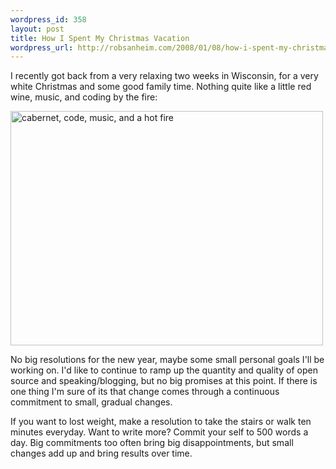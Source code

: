 ```yaml
--- 
wordpress_id: 358
layout: post
title: How I Spent My Christmas Vacation
wordpress_url: http://robsanheim.com/2008/01/08/how-i-spent-my-christmas-vacation/
---
```

I recently got back from a very relaxing two weeks in Wisconsin, for a very white Christmas and some good family time.  Nothing quite like a little red wine, music, and coding by the fire:

<a href="http://www.flickr.com/photos/robsanheim/2155599058/" title="cabernet, code, music, and a hot fire by robsanheim, on Flickr"><img src="http://farm3.static.flickr.com/2019/2155599058_5fed959ecd.jpg" width="500" height="375" alt="cabernet, code, music, and a hot fire" /></a>

No big resolutions for the new year, maybe some small personal goals I'll be working on.  I'd like to continue to ramp up the quantity and quality of open source and speaking/blogging, but no big promises at this point.  If there is one thing I'm sure of its that change comes through a continuous commitment to small, gradual changes.  

If you want to lost weight, make a resolution to take the stairs or walk ten minutes everyday.  Want to write more?  Commit your self to 500 words a day.  Big commitments too often bring big disappointments, but small changes add up and bring results over time.

